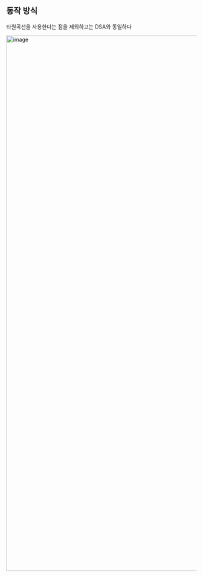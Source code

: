 ## 동작 방식
타원곡선을 사용한다는 점을 제외하고는 DSA와 동일하다

<img width="1415" alt="image" src="https://github.com/dik654/cryptography/assets/33992354/c82db903-19a2-477f-8c6d-45bfc93b164f">
